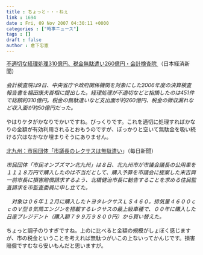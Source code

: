 ```yaml
---
title : ちょっと・・・ねぇ
link : 1694
date : Fri, 09 Nov 2007 04:30:11 +0000
categories : ["時事ニュース"]
tags : []
draft : false
author : 倉下忠憲
---
```


<A HREF="http://www.nikkei.co.jp/news/main/20071109AT1G0802H09112007.html" TARGET="_blank">不適切な経理処理310億円、税金無駄遣い260億円・会計検査院 </A>（日本経済新聞）<BR><BR><I>会計検査院は9日、中央省庁や政府関係機関を対象にした2006年度の決算検査報告書を福田康夫首相に提出した。経理処理が不適切などと指摘したのは451件で総額約310億円。税金の無駄遣いなど支出面が約260億円、税金の徴収漏れなど収入面が約50億円だった。 </I><BR><BR>やはりケタがかなりでかいですね。びっくりです。これを適切に処理すればかなりの金額が有効利用されるとおもうのですが、ぽっかりと空いて無駄金を吸い続ける穴はなかなか埋まりそうにありません。<BR><BR><A HREF="http://mainichi.jp/select/seiji/news/20071109k0000m040184000c.html" TARGET="_blank">北九州：市民団体「市議長のレクサスは無駄遣い</A>」（毎日新聞）<BR><BR><I>市民団体「市民オンブズマン北九州」は８日、北九州市が市議会議長の公用車を１１１８万円で購入したのは不当だとして、購入予算を市議会に提案した末吉興一前市長に損害賠償請求するよう、北橋健治市長に勧告することを求める住民監査請求を市監査委員に申し立てた。<BR><BR>　対象は０６年１２月に購入したトヨタレクサスＬＳ４６０。排気量４６００ｃｃのＶ型８気筒エンジンを搭載するレクサスの最上級車種で、００年に購入した日産プレジデント（購入額７９９万９８００円）から買い替えた。</I><BR><BR>ちょっと調子のりすぎですね。上のに比べると金額の規模がしょぼく感じますが、市の税金ということを考えれば無駄つがいこの上ないってかんじです。損害賠償ですむなら安いもんだと思いますが。<BR><BR><BR><br><br>
